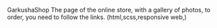 GarkushaShop
The page of the online store, with a gallery of photos, to order, you need to follow the links.
(html,scss,responsive web,)
